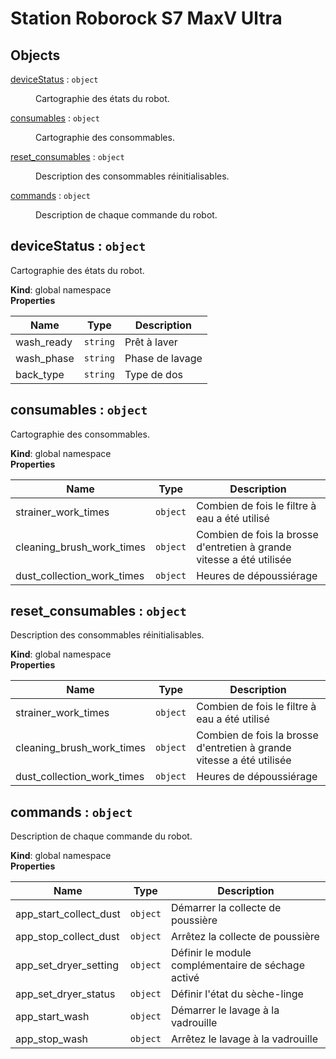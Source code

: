 # Station Roborock S7 MaxV Ultra

## Objects

<dl>
<dt><a href="#deviceStatus">deviceStatus</a> : <code>object</code></dt>
<dd><p>Cartographie des états du robot.</p>
</dd>
<dt><a href="#consumables">consumables</a> : <code>object</code></dt>
<dd><p>Cartographie des consommables.</p>
</dd>
<dt><a href="#reset_consumables">reset_consumables</a> : <code>object</code></dt>
<dd><p>Description des consommables réinitialisables.</p>
</dd>
<dt><a href="#commands">commands</a> : <code>object</code></dt>
<dd><p>Description de chaque commande du robot.</p>
</dd>
</dl>

<a name="deviceStatus"></a>

## deviceStatus : <code>object</code>
Cartographie des états du robot.

**Kind**: global namespace  
**Properties**

| Name | Type | Description |
| --- | --- | --- |
| wash_ready | <code>string</code> | Prêt à laver |
| wash_phase | <code>string</code> | Phase de lavage |
| back_type | <code>string</code> | Type de dos |

<a name="consumables"></a>

## consumables : <code>object</code>
Cartographie des consommables.

**Kind**: global namespace  
**Properties**

| Name | Type | Description |
| --- | --- | --- |
| strainer_work_times | <code>object</code> | Combien de fois le filtre à eau a été utilisé |
| cleaning_brush_work_times | <code>object</code> | Combien de fois la brosse d'entretien à grande vitesse a été utilisée |
| dust_collection_work_times | <code>object</code> | Heures de dépoussiérage |

<a name="reset_consumables"></a>

## reset\_consumables : <code>object</code>
Description des consommables réinitialisables.

**Kind**: global namespace  
**Properties**

| Name | Type | Description |
| --- | --- | --- |
| strainer_work_times | <code>object</code> | Combien de fois le filtre à eau a été utilisé |
| cleaning_brush_work_times | <code>object</code> | Combien de fois la brosse d'entretien à grande vitesse a été utilisée |
| dust_collection_work_times | <code>object</code> | Heures de dépoussiérage |

<a name="commands"></a>

## commands : <code>object</code>
Description de chaque commande du robot.

**Kind**: global namespace  
**Properties**

| Name | Type | Description |
| --- | --- | --- |
| app_start_collect_dust | <code>object</code> | Démarrer la collecte de poussière |
| app_stop_collect_dust | <code>object</code> | Arrêtez la collecte de poussière |
| app_set_dryer_setting | <code>object</code> | Définir le module complémentaire de séchage activé |
| app_set_dryer_status | <code>object</code> | Définir l'état du sèche-linge |
| app_start_wash | <code>object</code> | Démarrer le lavage à la vadrouille |
| app_stop_wash | <code>object</code> | Arrêtez le lavage à la vadrouille |

